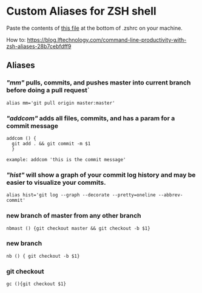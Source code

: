 # Custom Aliases for ZSH shell

Paste the contents of [this file](https://github.com/adamhinckley/zsh-custom-aliases/blob/master/.zshrc) at the bottom of .zshrc on your machine.

How to: https://blog.lftechnology.com/command-line-productivity-with-zsh-aliases-28b7cebfdff9

## Aliases

### *"mm"* pulls, commits, and pushes master into current branch before doing a pull request`
```
alias mm='git pull origin master:master'
```

### *"addcom"* adds all files, commits, and has a param for a commit message
```
addcom () { 
  git add . && git commit -m $1
  }
 ``` 
 `example: addcom 'this is the commit message'`
 
 ### *"hist"*  will show a graph of your commit log history and may be easier to visualize your commits.
```
alias hist='git log --graph --decorate --pretty=oneline --abbrev-commit'
```

### new branch of master from any other branch
```
nbmast () {git checkout master && git checkout -b $1}
```
### new branch
```
nb () { git checkout -b $1}
```
### git checkout <branch name>
```
gc (){git checkout $1}
```
